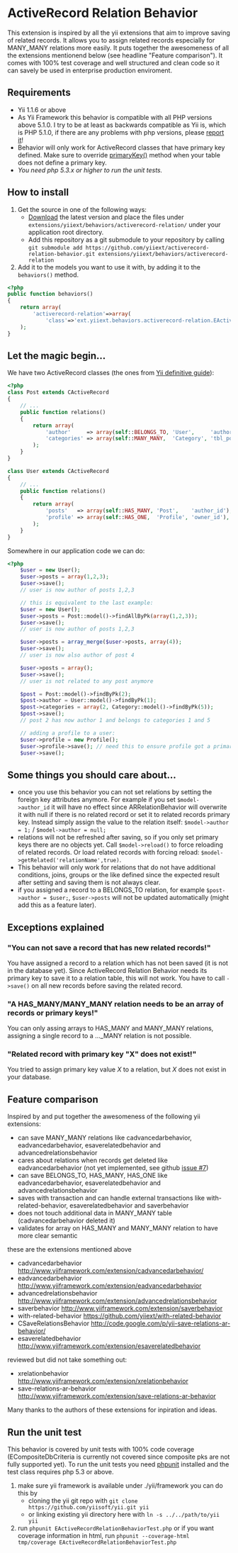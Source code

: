 # ActiveRecord Relation Behavior

This extension is inspired by all the yii extensions that aim to improve saving of related records.
It allows you to assign related records especially for MANY_MANY relations more easily.
It puts together the awesomeness of all the extensions mentionend below (see headline "Feature comparison").
It comes with 100% test coverage and well structured and clean code so it can savely be used in enterprise production enviroment.


## Requirements

* Yii 1.1.6 or above
* As Yii Framework this behavior is compatible with all PHP versions above 5.1.0.
  I try to be at least as backwards compatible as Yii is, which is PHP 5.1.0,
  if there are any problems with php versions, please [report it](https://github.com/yiiext/activerecord-relation-behavior/issues)!
* Behavior will only work for ActiveRecord classes that have primary key defined.
  Make sure to override [primaryKey()](http://www.yiiframework.com/doc/api/1.1/CActiveRecord#primaryKey%28%29-detail) method when your
  table does not define a primary key.
* _You need php 5.3.x or higher to run the unit tests._


## How to install

1. Get the source in one of the following ways:
   * [Download](https://github.com/yiiext/activerecord-relation-behavior/tags) the latest version and place the files under
     `extensions/yiiext/behaviors/activerecord-relation/` under your application root directory.
   * Add this repository as a git submodule to your repository by calling
     `git submodule add https://github.com/yiiext/activerecord-relation-behavior.git extensions/yiiext/behaviors/activerecord-relation`
2. Add it to the models you want to use it with, by adding it to the `behaviors()` method.

~~~php
<?php
public function behaviors()
{
    return array(
        'activerecord-relation'=>array(
            'class'=>'ext.yiiext.behaviors.activerecord-relation.EActiveRecordRelationBehavior',
    );
}
~~~


## Let the magic begin...

We have two ActiveRecord classes (the ones from [Yii definitive guide](http://www.yiiframework.com/doc/guide/1.1/en/database.arr#declaring-relationship)):
```php
<?php
class Post extends CActiveRecord
{
    // ...
    public function relations()
    {
        return array(
            'author'     => array(self::BELONGS_TO, 'User',     'author_id'),
            'categories' => array(self::MANY_MANY,  'Category', 'tbl_post_category(post_id, category_id)'),
        );
    }
}

class User extends CActiveRecord
{
    // ...
    public function relations()
    {
        return array(
            'posts'   => array(self::HAS_MANY, 'Post',    'author_id'),
            'profile' => array(self::HAS_ONE,  'Profile', 'owner_id'),
        );
    }
}
```

Somewhere in our application code we can do:
```php
<?php
    $user = new User();
    $user->posts = array(1,2,3);
    $user->save();
    // user is now author of posts 1,2,3

    // this is equivalent to the last example:
    $user = new User();
    $user->posts = Post::model()->findAllByPk(array(1,2,3));
    $user->save();
    // user is now author of posts 1,2,3

    $user->posts = array_merge($user->posts, array(4));
    $user->save();
    // user is now also author of post 4

    $user->posts = array();
    $user->save();
    // user is not related to any post anymore

    $post = Post::model()->findByPk(2);
    $post->author = User::model()->findByPk(1);
    $post->categories = array(2, Category::model()->findByPk(5));
    $post->save();
    // post 2 has now author 1 and belongs to categories 1 and 5

    // adding a profile to a user:
    $user->profile = new Profile();
    $user->profile->save(); // need this to ensure profile got a primary key
    $user->save();
```


## Some things you should care about...

* once you use this behavior you can not set relations by setting the foreign key attributes anymore.
  For example if you set `$model->author_id` it will have no effect since ARRelationBehavior will overwrite it
  with null if there is no related record or set it to related records primary key.
  Instead simply assign the value to the relation itself: `$model->author = 1;` / `$model->author = null;`
* relations will not be refreshed after saving, so if you only set primary keys there are no objects yet.
  Call `$model->reload()` to force reloading of related records. Or load related records with forcing reload:
  `$model->getRelated('relationName',true)`.
* This behavior will only work for relations that do not have additional conditions, joins, groups
  or the like defined since the expected result after setting and saving them is not always clear.
* if you assigned a record to a BELONGS_TO relation, for example `$post->author = $user;`,
  `$user->posts` will not be updated automatically (might add this as a feature later).


## Exceptions explained

### "You can not save a record that has new related records!"

You have assigned a record to a relation which has not been saved (it is not in the database yet).
Since ActiveRecord Relation Behavior needs its primary key to save it to a relation table, this will not work.
You have to call `->save()` on all new records before saving the related record.

### "A HAS_MANY/MANY_MANY relation needs to be an array of records or primary keys!"

You can only assing arrays to HAS_MANY and MANY_MANY relations, assigning a single record to a ..._MANY relation is not possible.

### "Related record with primary key "X" does not exist!"

You tried to assign primary key value _X_ to a relation, but _X_ does not exist in your database.


## Feature comparison

Inspired by and put together the awesomeness of the following yii extensions:

- can save MANY_MANY relations like cadvancedarbehavior, eadvancedarbehavior, esaverelatedbehavior and advancedrelationsbehavior
- cares about relations when records get deleted like eadvancedarbehavior (not yet implemented, see github [issue #7](https://github.com/yiiext/activerecord-relation-behavior/issues/7))
- can save BELONGS_TO, HAS_MANY, HAS_ONE like eadvancedarbehavior, esaverelatedbehavior and advancedrelationsbehavior
- saves with transaction and can handle external transactions like with-related-behavior, esaverelatedbehavior and saverbehavior
- does not touch additional data in MANY_MANY table (cadvancedarbehavior deleted it)
- validates for array on HAS_MANY and MANY_MANY relation to have more clear semantic

these are the extensions mentioned above
- cadvancedarbehavior        http://www.yiiframework.com/extension/cadvancedarbehavior/
- eadvancedarbehavior        http://www.yiiframework.com/extension/eadvancedarbehavior
- advancedrelationsbehavior  http://www.yiiframework.com/extension/advancedrelationsbehavior
- saverbehavior              http://www.yiiframework.com/extension/saverbehavior
- with-related-behavior      https://github.com/yiiext/with-related-behavior
- CSaveRelationsBehavior     http://code.google.com/p/yii-save-relations-ar-behavior/
- esaverelatedbehavior       http://www.yiiframework.com/extension/esaverelatedbehavior

reviewed but did not take something out:
- xrelationbehavior          http://www.yiiframework.com/extension/xrelationbehavior
- save-relations-ar-behavior http://www.yiiframework.com/extension/save-relations-ar-behavior

Many thanks to the authors of these extensions for inpiration and ideas.


## Run the unit test

This behavior is covered by unit tests with 100% code coverage (ECompositeDbCriteria is currently not covered since composite pks are not fully supported yet).
To run the unit tests you need [phpunit](https://github.com/sebastianbergmann/phpunit#readme) installed
and the test class requires php 5.3 or above.

1. make sure yii framework is available under ./yii/framework
   you can do this by
   - cloning the yii git repo with `git clone https://github.com/yiisoft/yii.git yii`
   - or linking existing yii directory here with `ln -s ../../path/to/yii yii`
2. run `phpunit EActiveRecordRelationBehaviorTest.php` or if you want coverage information in html,
   run `phpunit --coverage-html tmp/coverage EActiveRecordRelationBehaviorTest.php`

